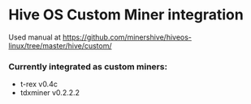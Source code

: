 # Hive OS Custom Miner integration

Used manual at https://github.com/minershive/hiveos-linux/tree/master/hive/custom/

### Currently integrated as custom miners:
* t-rex v0.4c
* tdxminer v0.2.2.2
